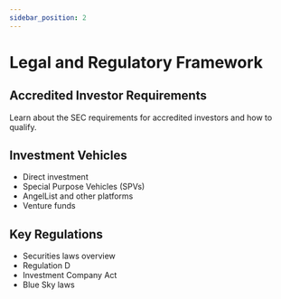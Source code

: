 ```yaml
---
sidebar_position: 2
---
```


# Legal and Regulatory Framework

## Accredited Investor Requirements

Learn about the SEC requirements for accredited investors and how to qualify.

## Investment Vehicles

- Direct investment
- Special Purpose Vehicles (SPVs)
- AngelList and other platforms
- Venture funds

## Key Regulations

- Securities laws overview
- Regulation D
- Investment Company Act
- Blue Sky laws 